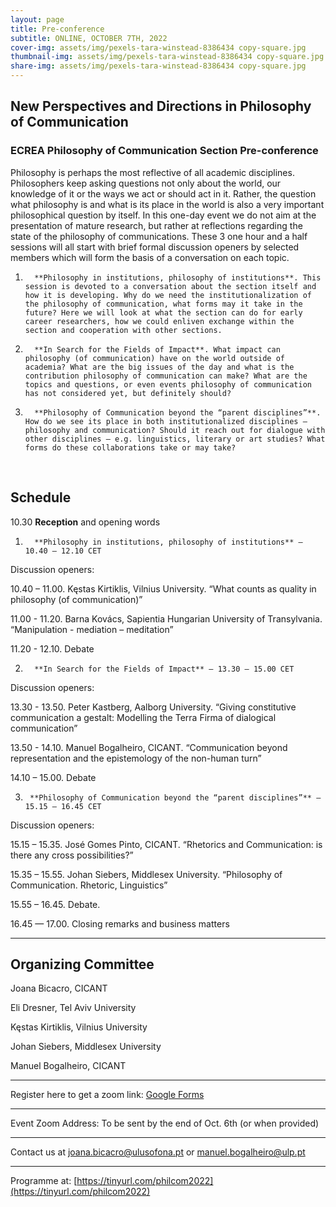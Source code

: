```yaml
---
layout: page
title: Pre-conference 
subtitle: ONLINE, OCTOBER 7TH, 2022
cover-img: assets/img/pexels-tara-winstead-8386434 copy-square.jpg
thumbnail-img: assets/img/pexels-tara-winstead-8386434 copy-square.jpg
share-img: assets/img/pexels-tara-winstead-8386434 copy-square.jpg
---
```



## New Perspectives and Directions in Philosophy of Communication


### ECREA Philosophy of Communication Section Pre-conference


Philosophy is perhaps the most reflective of all academic disciplines. Philosophers keep asking questions not only about the world, our knowledge of it or the ways we act or should act in it. Rather, the question what philosophy is and what is its place in the world is also a very important philosophical question by itself.
In this one-day event we do not aim at the presentation of mature research, but rather at reflections regarding the state of the philosophy of communications. 
These 3 one hour and a half sessions will all start with brief formal discussion openers by selected members which will form the basis of a conversation on each topic.


1.       **Philosophy in institutions, philosophy of institutions**. This session is devoted to a conversation about the section itself and how it is developing. Why do we need the institutionalization of the philosophy of communication, what forms may it take in the future? Here we will look at what the section can do for early career researchers, how we could enliven exchange within the section and cooperation with other sections.


2.       **In Search for the Fields of Impact**. What impact can philosophy (of communication) have on the world outside of academia? What are the big issues of the day and what is the contribution philosophy of communication can make? What are the topics and questions, or even events philosophy of communication has not considered yet, but definitely should?


3.       **Philosophy of Communication beyond the “parent disciplines”**. How do we see its place in both institutionalized disciplines – philosophy and communication? Should it reach out for dialogue with other disciplines – e.g. linguistics, literary or art studies? What forms do these collaborations take or may take?



 
## Schedule

10.30 **Reception** and opening words


1.       **Philosophy in institutions, philosophy of institutions** — 10.40 – 12.10 CET


Discussion openers: 


10.40 – 11.00. Kęstas Kirtiklis, Vilnius University. “What counts as quality in philosophy (of communication)” 


11.00 - 11.20. Barna Kovács, Sapientia Hungarian University of Transylvania. “Manipulation - mediation – meditation”


11.20 - 12.10. Debate


2.       **In Search for the Fields of Impact** — 13.30 – 15.00 CET


Discussion openers: 


13.30 - 13.50. Peter Kastberg, Aalborg University. “Giving constitutive communication a gestalt: Modelling the Terra Firma of dialogical communication”


13.50 - 14.10. Manuel Bogalheiro, CICANT. “Communication beyond representation and the epistemology of the non-human turn”


14.10 – 15.00. Debate


3.      **Philosophy of Communication beyond the “parent disciplines”** — 15.15 – 16.45 CET 


Discussion openers:


15.15 – 15.35. José Gomes Pinto, CICANT. “Rhetorics and Communication: is there any cross possibilities?”


15.35 – 15.55. Johan Siebers, Middlesex University. “Philosophy of Communication. Rhetoric, Linguistics”


15.55 – 16.45. Debate.


16.45 — 17.00. Closing remarks and business matters



---


## Organizing Committee

Joana Bicacro, CICANT

Eli Dresner, Tel Aviv University

Kęstas Kirtiklis, Vilnius University

Johan Siebers, Middlesex University

Manuel Bogalheiro, CICANT


---

Register here to get a zoom link: [Google Forms](https://forms.gle/EnFbRLEA5t94eAiaA)


---
Event Zoom Address: To be sent by the end of Oct. 6th (or when provided)


---
Contact us at [joana.bicacro@ulusofona.pt](mailto:joana.bicacro@ulusofona.pt) or [manuel.bogalheiro@ulp.pt](mailto:manuel.bogalheiro@ulp.pt) 


---
Programme at: [https://tinyurl.com/philcom2022](https://tinyurl.com/philcom2022)



